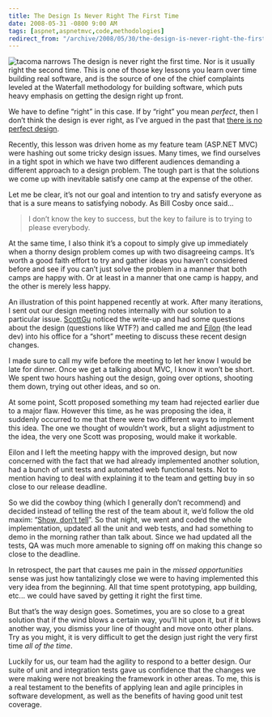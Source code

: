 ```yaml
---
title: The Design Is Never Right The First Time
date: 2008-05-31 -0800 9:00 AM
tags: [aspnet,aspnetmvc,code,methodologies]
redirect_from: "/archive/2008/05/30/the-design-is-never-right-the-first-time.aspx/"
---
```


![tacoma narrows](https://haacked.com/images/haacked_com/WindowsLiveWriter/TheDesignIsNeverRightTheFirstTime_CC01/tacoma_narrows_3.jpg)
The design is never right the first time. Nor is it usually right the
second time. This is one of those key lessons you learn over time
building real software, and is the source of one of the chief complaints
leveled at the Waterfall methodology for building software, which puts
heavy emphasis on getting the design right up front.

We have to define “right” in this case. If by “right” you mean
*perfect*, then I don’t think the design is ever right, as I’ve argued
in the past that [there is no perfect
design](https://haacked.com/archive/2005/05/31/ThereIsNoPerfectDesign.aspx "Blog post on perfect design").

Recently, this lesson was driven home as my feature team (ASP.NET MVC)
were hashing out some tricky design issues. Many times, we find
ourselves in a tight spot in which we have two different audiences
demanding a different approach to a design problem. The tough part is
that the solutions we come up with inevitable satisfy one camp at the
expense of the other.

Let me be clear, it’s not our goal and intention to try and satisfy
everyone as that is a sure means to satisfying nobody. As Bill Cosby
once said...

> I don’t know the key to success, but the key to failure is to trying
> to please everybody.

At the same time, I also think it’s a copout to simply give up
immediately when a thorny design problem comes up with two disagreeing
camps. It’s worth a good faith effort to try and gather ideas you
haven’t considered before and see if you can’t just solve the problem in
a manner that both camps are happy with. Or at least in a manner that
one camp is happy, and the other is merely less happy.

An illustration of this point happened recently at work. After many
iterations, I sent out our design meeting notes internally with our
solution to a particular issue.
[ScottGu](http://weblogs.asp.net/scottgu/ "Scott Guthrie") noticed the
write-up and had some questions about the design (questions like WTF?)
and called me and
[Eilon](http://weblogs.asp.net/leftslipper/ "Eilon Lipton") (the lead
dev) into his office for a “short” meeting to discuss these recent
design changes.

I made sure to call my wife before the meeting to let her know I would
be late for dinner. Once we get a talking about MVC, I know it won’t be
short. We spent two hours hashing out the design, going over options,
shooting them down, trying out other ideas, and so on.

At some point, Scott proposed something my team had rejected earlier due
to a major flaw. However this time, as he was proposing the idea, it
suddenly occurred to me that there were two different ways to implement
this idea. The one we thought of wouldn’t work, but a slight adjustment
to the idea, the very one Scott was proposing, would make it workable.

Eilon and I left the meeting happy with the improved design, but now
concerned with the fact that we had already implemented another
solution, had a bunch of unit tests and automated web functional tests.
Not to mention having to deal with explaining it to the team and getting
buy in so close to our release deadline.

So we did the cowboy thing (which I generally don’t recommend) and
decided instead of telling the rest of the team about it, we’d follow
the old maxim: “[Show, don’t
tell](http://en.wikipedia.org/wiki/Show,_don’t_tell "Show, don't tel")”.
So that night, we went and coded the whole implementation, updated all
the unit and web tests, and had something to demo in the morning rather
than talk about. Since we had updated all the tests, QA was much more
amenable to signing off on making this change so close to the deadline.

In retrospect, the part that causes me pain in the *missed
opportunities* sense was just how tantalizingly close we were to having
implemented this very idea from the beginning. All that time spent
prototyping, app building, etc... we could have saved by getting it
right the first time.

But that’s the way design goes. Sometimes, you are so close to a great
solution that if the wind blows a certain way, you’ll hit upon it, but
if it blows another way, you dismiss your line of thought and move onto
other plans. Try as you might, it is very difficult to get the design
just right the very first time *all of the time*.

Luckily for us, our team had the agility to respond to a better design.
Our suite of unit and integration tests gave us confidence that the
changes we were making were not breaking the framework in other areas.
To me, this is a real testament to the benefits of applying lean and
agile principles in software development, as well as the benefits of
having good unit test coverage.

